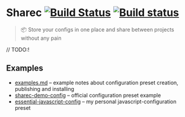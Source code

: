 # Sharec [![Build Status](https://travis-ci.org/lamartire/sharec.svg?branch=master)](https://travis-ci.org/lamartire/sharec) [![Build status](https://ci.appveyor.com/api/projects/status/mjtiauhp4xmvr9w7/branch/master?svg=true)](https://ci.appveyor.com/project/lamartire/sharec/branch/master)

> 📦 Store your configs in one place and share between projects without any pain

// TODO:!

## Examples

- [examples.md](https://github.com/lamartire/sharec/blob/master/packages/sharec/docs/examples.md) – example notes about configuration preset creation, publishing and installing
- [sharec-demo-config](https://www.npmjs.com/package/sharec-demo-config) – official configuration preset example
- [essential-javascript-config](https://github.com/lamartire/essential-javascript-config) – my personal javascript-configuration preset
